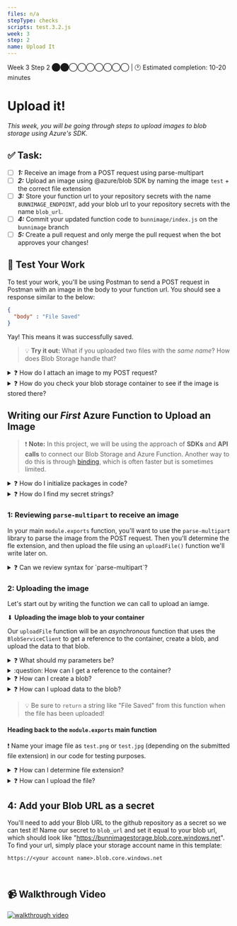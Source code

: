 ```yaml
---
files: n/a
stepType: checks
scripts: test.3.2.js
week: 3
step: 2
name: Upload It
---
```


Week 3 Step 2 ⬤⬤◯◯◯◯◯◯◯ | 🕐 Estimated completion: 10-20 minutes

# Upload it!
*This week, you will be going through steps to upload images to blob storage using Azure's SDK.*

## ✅  Task:

- [ ] ***1:*** Receive an image from a POST request using parse-multipart
- [ ] ***2:*** Upload an image using @azure/blob SDK by naming the image `test` + the correct file extension
- [ ] ***3:*** Store your function url to your repository secrets with the name `BUNNIMAGE_ENDPOINT`, add your blob url to your repository secrets with the name `blob_url`.
- [ ] ***4:*** Commit your updated function code to `bunnimage/index.js` on the `bunnimage` branch
- [ ] ***5:*** Create a pull request and only merge the pull request when the bot approves your changes! 

## 🚧 Test Your Work

To test your work, you'll be using Postman to send a POST request in Postman with an image in the body to your function url. You should see a response similar to the below:

```JSON
{
  "body" : "File Saved"
}
```
Yay! This means it was successfully saved.

> 💡 **Try it out:** What if you uploaded two files with the *same name*? How does Blob Storage handle that?

<details>
<summary>❓ How do I attach an image to my POST request?</summary>
</br>

1. Get your `bunnimage` function url

2. Use Postman to make a POST request to your functional url

    ![image](https://user-images.githubusercontent.com/49426183/120075487-4e669c00-c056-11eb-8049-d2e00c766525.png)

3. You will need to send body data with your request:
    - The Body tab in Postman allows you to specify the data you need to send with a request
    - You can send various different types of body data to suit your API
    - Website forms often send data to APIs as multipart/form-data
    - You can replicate this in Postman using the form-data Body tab
    - Be sure to check File instead of Text, since we'll be posting an image instead of a JSON object

    ![image](https://user-images.githubusercontent.com/49426183/120075704-393e3d00-c057-11eb-8d99-7dfe8d5fd584.png)

</details>

<details>
<summary>❓ How do you check your blob storage container to see if the image is stored there?</summary>
</br>

![image](https://user-images.githubusercontent.com/69332964/180457592-2d380233-f691-4b32-952f-7aafbf7f8fc1.png)

<br><br>
</details>

## Writing our *First* Azure Function to Upload an Image

> ❗️ **Note:** In this project, we will be using the approach of **SDKs** and **API calls** to connect our Blob Storage and Azure Function. Another way to do this is through [binding](https://docs.microsoft.com/azure/azure-functions/functions-triggers-bindings?tabs=csharp), which is often faster but is sometimes limited.

<details>
<summary>❓ How do I initialize packages in code?</summary>
</br>

> ❗️ **Reminder:** Recall that in Week 2 Step 3, you learned how to *store secrets in a file named `local.settings.json`. This is where you should store your connection string to keep it safe!

1. Use this [tutorial](https://docs.microsoft.com/en-us/azure/azure-functions/functions-how-to-use-azure-function-app-settings) to add in your own connection string from your storage container
    - The storage container is the one you created in step 1
    - Navigate to the container and find your connection string
2. Add the following lines of code to the top of your index.js file:
    ```js
    const multipart = require("parse-multipart")
    const connectionString = process.env.AZURE_STORAGE_CONNECTION_STRING;
    const { BlobServiceClient } = require("@azure/storage-blob");
    ```
    - Take note of the `process.env` value being assigned to `connectionString`. `AZURE_STORAGE_CONNECTION_STRING` is the name of the environment variable. 

<br><br>
</details>

<details>
<summary>❓ How do I find my secret strings?</summary>
</br>

These are the same ones you added in your repository secrets in step 1. Here is a review:

![image](https://user-images.githubusercontent.com/69332964/180458042-ea437c2a-49a9-4ad2-8bd4-4269a7333418.png)

![image](https://user-images.githubusercontent.com/69332964/180458283-610ad0a4-9d3b-44f0-889f-609086c25a65.png)

- *Note: You'll need to store these strings in [environment variables](https://docs.microsoft.com/en-us/azure/app-service/configure-common) as well, if you don't want to accidentally commit them. You can access these with `process.env['thesecretname']`*

</details>

### 1: Reviewing `parse-multipart` to receive an image
In your main `module.exports` function, you'll want to use the `parse-multipart` library to parse the image from the POST request. Then you'll determine the fle extension, and then upload the file using an `uploadFile()` function we'll write later on.

<details>
<summary>❓ Can we review syntax for `parse-multipart`?</summary>
</br>

To parse a request's body, you can use the following lines of code:

```js
const boundary = multipart.getBoundary(req.headers['content-type']);
const body = req.body;
const parsedBody = multipart.Parse(body, boundary);
```

</details>

### 2: Uploading the image
Let's start out by writing the function we can call to upload an iamge.

⬇ **Uploading the image blob to your container**

Our `uploadFile` function will be an *asynchronous* function that uses the `BlobServiceClient` to get a reference to the container, create a blob, and upload the data to that blob.

<details>
<summary>❓ What should my parameters be?</summary>

The signature of your `uploadFile()` function should look something like:

```js
async function uploadFile(parsedBody, ext)
```

</details>

<details>
<summary>:question: How can I get a reference to the container?</summary>

```js
const blobServiceClient = BlobServiceClient.fromConnectionString(connectionString);
const containerName = "<YOUR_CONTAINER_NAME>";
const containerClient = blobServiceClient.getContainerClient(containerName);    // Get a reference to a container
```

</details>

<details>
<summary>❓ How can I create a blob?</summary>

```js
const blobName = 'test.' + ext;    // Create the container
const blockBlobClient = containerClient.getBlockBlobClient(blobName); // Get a block blob client
```
Based on previous code we've written and logic, fill in the blanks!

</details>

<details>
<summary>❓ How can I upload data to the blob?</summary>

```js
const uploadBlobResponse = await blockBlobClient.upload(parsedBody[0].data, parsedBody[0].data.length);
```

</details>

> :bulb: Be sure to `return` a string like "File Saved" from this function when the file has been uploaded!

#### Heading back to the `module.exports` main function

:exclamation: Name your image file as `test.png` or `test.jpg` (depending on the submitted file extension) in our code for testing purposes.

<details>
<summary>❓ How can I determine file extension?</summary>
</br>

You can use a series of if-else statements like the ones below:

```js
let filetype = parsedBody[0].type;
if (filetype == "image/png") {
    ext = "png";
} else if (filetype == "image/jpeg") {
    ext = "jpeg";
} else if (filetype == "image/jpg") {
    ext = "jpg"
} else {
    username = "invalidimage"
    ext = "";
}
```

</details>

<details>
<summary>❓ How can I upload the file?</summary>
</br>

In this case, we'll just call the `uploadFile()` function that we wrote earlier.

```js
let responseMessage = await uploadFile(parsedBody, ext);
context.res = {
    body: responseMessage
};
```

</details>

## 4: Add your Blob URL as a secret

You'll need to add your Blob URL to the github repository as a secret so we can test it! Name our secret to `blob_url` and set it equal to your blob url, which should look like "https://bunnimagestorage.blob.core.windows.net". To find your url, simply place your storage account name in this template:
```
https://<your account name>.blob.core.windows.net
```

<br />

## 📹 Walkthrough Video
[![walkthrough video](https://img.youtube.com/vi/6d9A8UbblT8/0.jpg)](https://www.youtube.com/watch?v=6d9A8UbblT8)